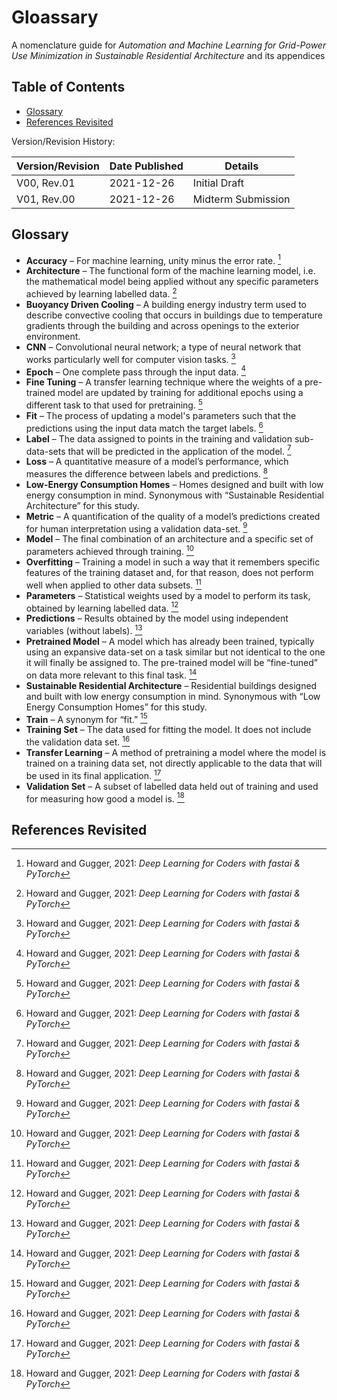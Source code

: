 # Gloassary
A nomenclature guide for *Automation and Machine Learning for Grid-Power Use Minimization in Sustainable Residential Architecture* and its appendices


## Table of Contents
* [Glossary](#glossary)
* [References Revisited](#references-revisited)


Version/Revision History:

Version/Revision | Date Published | Details
-----|-----|----- 
V00, Rev.01 | 2021-12-26 | Initial Draft
V01, Rev.00 | 2021-12-26 | Midterm Submission

## Glossary <a class="anchor" id="section_b_1"></a>

* **Accuracy** – For machine learning, unity minus the error rate. [^howardandgugger-20]
* **Architecture** – The functional form of the machine learning model, i.e. the mathematical model being applied without any specific parameters achieved by learning labelled data.  [^howardandgugger-20]
* **Buoyancy Driven Cooling** – A building energy industry term used to describe convective cooling that occurs in buildings due to temperature gradients through the building and across openings to the exterior environment. 
* **CNN** – Convolutional neural network; a type of neural network that works particularly well for computer vision tasks. [^howardandgugger-20]
* **Epoch** – One complete pass through the input data. [^howardandgugger-20]
* **Fine Tuning** – A transfer learning technique where the weights of a pre-trained model are updated by training for additional epochs using a different task to that used for pretraining. [^howardandgugger-20]
* **Fit** – The process of updating a model's parameters such that the predictions using the input data match the target labels. [^howardandgugger-20]
* **Label** – The data assigned to points in the training and validation sub-data-sets that will be predicted in the application of the model. [^howardandgugger-20]
* **Loss** – A quantitative measure of a model’s performance, which measures the difference between labels and predictions. [^howardandgugger-20]
* **Low-Energy Consumption Homes** – Homes designed and built with low energy consumption in mind. Synonymous with “Sustainable Residential Architecture” for this study. 
* **Metric** – A quantification of the quality of a model’s predictions created for human interpretation using a validation data-set. [^howardandgugger-20]
* **Model** – The final combination of an architecture and a specific set of parameters achieved through training. [^howardandgugger-20]
* **Overfitting** – Training a model in such a way that it remembers specific features of the training dataset and, for that reason, does not perform well when applied to other data subsets. [^howardandgugger-20]
* **Parameters** – Statistical weights used by a model to perform its task, obtained by learning labelled data. [^howardandgugger-20]
* **Predictions** – Results obtained by the model using independent variables (without labels). [^howardandgugger-20]
* **Pretrained Model** – A model which has already been trained, typically using an expansive data-set on a task similar but not identical to the one it will finally be assigned to. The pre-trained model will be “fine-tuned” on data more relevant to this final task. [^howardandgugger-20]
* **Sustainable Residential Architecture** – Residential buildings designed and built with low energy consumption in mind. Synonymous with “Low Energy Consumption Homes” for this study. 
* **Train** – A synonym for “fit.” [^howardandgugger-20]
* **Training Set** – The data used for fitting the model. It does not include the validation data set. [^howardandgugger-20]
* **Transfer Learning** – A method of pretraining a model where the model is trained on a training data set, not directly applicable to the data that will be used in its final application. [^howardandgugger-20]
* **Validation Set** – A subset of labelled data held out of training and used for measuring how good a model is. [^howardandgugger-20]

## References Revisited <a class="anchor" id="references-revisited"></a>
[^howardandgugger-20]: Howard and Gugger, 2021: *Deep Learning for Coders with fastai & PyTorch*

